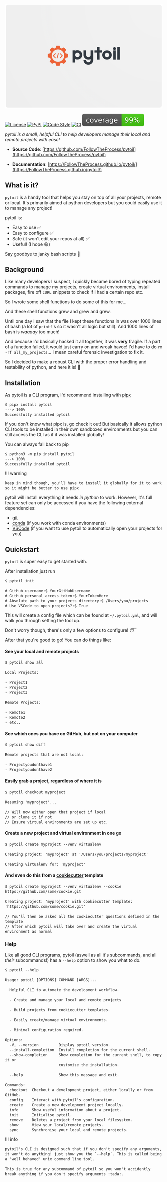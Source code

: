 ![logo](./img/logo.png)

[![License](https://img.shields.io/github/license/FollowTheProcess/pytoil)](https://github.com/FollowTheProcess/pytoil)
[![PyPI](https://img.shields.io/pypi/v/pytoil.svg)](https://pypi.python.org/pypi/pytoil)
[![Code Style](https://img.shields.io/badge/code%20style-black-black)](https://github.com/FollowTheProcess/pytoil)
[![CI](https://github.com/FollowTheProcess/pytoil/workflows/CI/badge.svg)](https://github.com/FollowTheProcess/pytoil/actions?query=workflow%3ACI)
[![Coverage](./img/coverage.svg)](https://github.com/FollowTheProcess/pytoil)

*pytoil is a small, helpful CLI to help developers manage their local and remote projects with ease!*

* **Source Code**: [https://github.com/FollowTheProcess/pytoil](https://github.com/FollowTheProcess/pytoil)

* **Documentation**: [https://FollowTheProcess.github.io/pytoil/](https://FollowTheProcess.github.io/pytoil/)

## What is it?

`pytoil` is a handy tool that helps you stay on top of all your projects, remote or local. It's primarily aimed at python developers but you could easily use it to manage any project!

pytoil is:

* Easy to use :white_check_mark:
* Easy to configure :white_check_mark:
* Safe (it won't edit your repos at all) :white_check_mark:
* Useful! (I hope :smiley:)

Say goodbye to janky bash scripts :wave:

## Background

Like many developers I suspect, I quickly became bored of typing repeated commands to manage my projects, create virtual environments, install packages, fire off `cURL` snippets to check if I had a certain repo etc.

So I wrote some shell functions to do some of this for me...

And these shell functions grew and grew and grew.

Until one day I saw that the file I kept these functions in was over 1000 lines of bash (a lot of `printf`'s so it wasn't all logic but still). And 1000 lines of bash is *waaaay* too much!

And because I'd basically hacked it all together, it was **very** fragile. If a part of a function failed, it would just carry on and wreak havoc! I'd have to do `rm -rf all_my_projects`... I mean careful forensic investigation to fix it.

So I decided to make a robust CLI with the proper error handling and testability of python, and here it is! :tada:

## Installation

As pytoil is a CLI program, I'd recommend installing with [pipx]

<div class="termy">

```console
$ pipx install pytoil
---> 100%
Successfully installed pytoil
```

</div>

If you don't know what pipx is, go check it out! But basically it allows python CLI tools to be installed in their own sandboxed environments but you can still access the CLI as if it was installed globally!

You can always fall back to pip

<div class="termy">

```console
$ python3 -m pip install pytoil
---> 100%
Successfully installed pytoil
```

</div>

!!! warning

    keep in mind though, you'll have to install it globally for it to work so it might be better to use pipx

pytoil will install everything it needs *in python* to work. However, it's full feature set can only be accessed if you have the following external dependencies:

* [git]
* [conda] (if you work with conda environments)
* [VSCode] (if you want to use pytoil to automatically open your projects for you)

## Quickstart

`pytoil` is super easy to get started with.

After installation just run

<div class="termy">

```console
$ pytoil init

# GitHub username:$ YourGitHubUsername
# GitHub personal access token:$ YourTokenHere
# Absolute path to your projects directory:$ /Users/you/projects
# Use VSCode to open projects?:$ True
```

</div>

This will create a config file which can be found at `~/.pytoil.yml`, and will walk you through setting the tool up.

Don't worry though, there's only a few options to configure! :sleeping:

After that you're good to go! You can do things like:

#### See your local and remote projects

<div class="termy">

```console
$ pytoil show all

Local Projects:

- Project1
- Project2
- Project3

Remote Projects:

- Remote1
- Remote2
- etc..
```

</div>

#### See which ones you have on GitHub, but not on your computer

<div class="termy">

```console
$ pytoil show diff

Remote projects that are not local:

- Projectyoudonthave1
- Projectyoudonthave2
```

</div>

#### Easily grab a project, regardless of where it is

<div class="termy">

```console
$ pytoil checkout myproject

Resuming 'myproject'...

// Will now either open that project if local
// or clone it if not
// Ensure virtual environments are set up etc.
```

</div>

#### Create a new project and virtual environment in one go

<div class="termy">

```console
$ pytoil create myproject --venv virtualenv

Creating project: 'myproject' at '/Users/you/projects/myproject'

Creating virtualenv for: 'myproject'
```

</div>

#### And even do this from a [cookiecutter] template

<div class="termy">

```console
$ pytoil create myproject --venv virtualenv --cookie https://github.com/some/cookie.git

Creating project: 'myproject' with cookiecutter template: 'https://github.com/some/cookie.git'

// You'll then be asked all the cookiecutter questions defined in the template
// After which pytoil will take over and create the virtual environment as normal
```

</div>

[pipx]: https://pipxproject.github.io/pipx/
[cookiecutter]: https://cookiecutter.readthedocs.io/en/1.7.2/

### Help

Like all good CLI programs, pytoil (aswell as all it's subcommands, and all *their* subcommands!) has a `--help` option to show you what to do.

<div class="termy">

```console
$ pytoil --help

Usage: pytoil [OPTIONS] COMMAND [ARGS]...

  Helpful CLI to automate the development workflow.

  - Create and manage your local and remote projects

  - Build projects from cookiecutter templates.

  - Easily create/manage virtual environments.

  - Minimal configuration required.

Options:
  -V, --version         Display pytoil version.
  --install-completion  Install completion for the current shell.
  --show-completion     Show completion for the current shell, to copy it or
                        customize the installation.

  --help                Show this message and exit.

Commands:
  checkout  Checkout a development project, either locally or from GitHub.
  config    Interact with pytoil's configuration.
  create    Create a new development project locally.
  info      Show useful information about a project.
  init      Initialise pytoil.
  remove    Deletes a project from your local filesystem.
  show      View your local/remote projects.
  sync      Synchronise your local and remote projects.
```

</div>

!!! info
    
    pytoil's CLI is designed such that if you don't specify any arguments, it won't do anything! just show you the `--help`. This is called being a 'well behaved' unix command line tool.

    This is true for any subcommand of pytoil so you won't accidently break anything if you don't specify arguments :tada:.

[git]: https://git-scm.com
[conda]: https://docs.conda.io/en/latest/
[VSCode]: https://code.visualstudio.com
